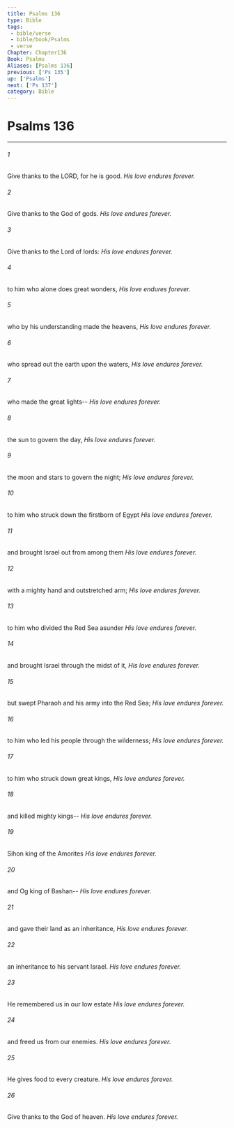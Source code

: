 ```yaml
---
title: Psalms 136
type: Bible
tags:
 - bible/verse
 - bible/book/Psalms
 - verse
Chapter: Chapter136
Book: Psalms
Aliases: [Psalms 136]
previous: ['Ps 135']
up: ['Psalms']
next: ['Ps 137']
category: Bible
---
```

# Psalms 136

***


###### 1 
Give thanks to the LORD, for he is good. _His love endures forever._ 

###### 2 
Give thanks to the God of gods. _His love endures forever._ 

###### 3 
Give thanks to the Lord of lords: _His love endures forever._ 

###### 4 
to him who alone does great wonders, _His love endures forever._ 

###### 5 
who by his understanding made the heavens, _His love endures forever._ 

###### 6 
who spread out the earth upon the waters, _His love endures forever._ 

###### 7 
who made the great lights-- _His love endures forever._ 

###### 8 
the sun to govern the day, _His love endures forever._ 

###### 9 
the moon and stars to govern the night; _His love endures forever._ 

###### 10 
to him who struck down the firstborn of Egypt _His love endures forever._ 

###### 11 
and brought Israel out from among them _His love endures forever._ 

###### 12 
with a mighty hand and outstretched arm; _His love endures forever._ 

###### 13 
to him who divided the Red Sea asunder _His love endures forever._ 

###### 14 
and brought Israel through the midst of it, _His love endures forever._ 

###### 15 
but swept Pharaoh and his army into the Red Sea; _His love endures forever._ 

###### 16 
to him who led his people through the wilderness; _His love endures forever._ 

###### 17 
to him who struck down great kings, _His love endures forever._ 

###### 18 
and killed mighty kings-- _His love endures forever._ 

###### 19 
Sihon king of the Amorites _His love endures forever._ 

###### 20 
and Og king of Bashan-- _His love endures forever._ 

###### 21 
and gave their land as an inheritance, _His love endures forever._ 

###### 22 
an inheritance to his servant Israel. _His love endures forever._ 

###### 23 
He remembered us in our low estate _His love endures forever._ 

###### 24 
and freed us from our enemies. _His love endures forever._ 

###### 25 
He gives food to every creature. _His love endures forever._ 

###### 26 
Give thanks to the God of heaven. _His love endures forever._ 
